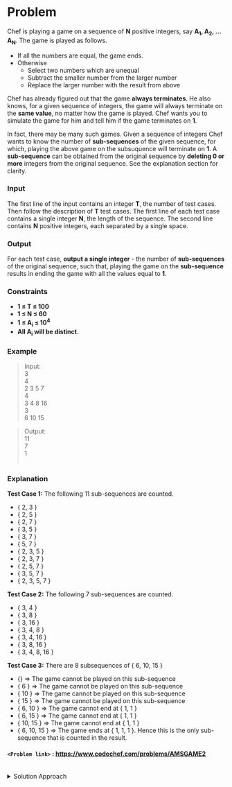 # Problem
Chef is playing a game on a sequence of **N** positive integers, say **A<sub>1</sub>, A<sub>2</sub>, ... A<sub>N</sub>**. The game is played as follows.

*   If all the numbers are equal, the game ends.
*   Otherwise
    *   Select two numbers which are unequal
    *   Subtract the smaller number from the larger number
    *   Replace the larger number with the result from above

Chef has already figured out that the game **always terminates**. He also knows, for a given sequence of integers, the game will always terminate on the **same value**, no matter how the game is played. Chef wants you to simulate the game for him and tell him if the game terminates on **1**.

In fact, there may be many such games. Given a sequence of integers Chef wants to know the number of **sub-sequences** of the given sequence, for which, playing the above game on the subsuquence will terminate on **1**. A **sub-sequence** can be obtained from the original sequence by **deleting 0 or more** integers from the original sequence. See the explanation section for clarity.

### Input
The first line of the input contains an integer **T**, the number of test cases. Then follow the description of **T** test cases. The first line of each test case contains a single integer **N**, the length of the sequence. The second line contains **N** positive integers, each separated by a single space.

### Output
For each test case, **output a single integer** - the number of **sub-sequences** of the original sequence, such that, playing the game on the **sub-sequence** results in ending the game with all the values equal to **1**.

### Constraints
- **1 ≤ T ≤ 100**  
- **1 ≤ N ≤ 60**  
- **1 ≤ A<sub>i</sub> ≤ 10<sup>4</sup>**  
- **All A<sub>i</sub> will be distinct.**

### Example
>Input:<br/>
3<br/>
4<br/>
2 3 5 7<br/>
4<br/>
3 4 8 16<br/>
3<br/>
6 10 15<br/>

>Output:<br/>
11<br/>
7<br/>
1<br/><br/>

### Explanation
**Test Case 1:** The following 11 sub-sequences are counted.

*   { 2, 3 }
*   { 2, 5 }
*   { 2, 7 }
*   { 3, 5 }
*   { 3, 7 }
*   { 5, 7 }
*   { 2, 3, 5 }
*   { 2, 3, 7 }
*   { 2, 5, 7 }
*   { 3, 5, 7 }
*   { 2, 3, 5, 7 }

**Test Case 2:** The following 7 sub-sequences are counted.

*   { 3, 4 }
*   { 3, 8 }
*   { 3, 16 }
*   { 3, 4, 8 }
*   { 3, 4, 16 }
*   { 3, 8, 16 }
*   { 3, 4, 8, 16 }

**Test Case 3:** There are 8 subsequences of { 6, 10, 15 }

*   {} => The game cannot be played on this sub-sequence
*   { 6 } => The game cannot be played on this sub-sequence
*   { 10 } => The game cannot be played on this sub-sequence
*   { 15 } => The game cannot be played on this sub-sequence
*   { 6, 10 } => The game cannot end at { 1, 1 }
*   { 6, 15 } => The game cannot end at { 1, 1 }
*   { 10, 15 } => The game cannot end at { 1, 1 }
*   { 6, 10, 15 } => The game ends at { 1, 1, 1 }. Hence this is the only sub-sequence that is counted in the result.

#### `<Problem link>` : <https://www.codechef.com/problems/AMSGAME2>
<br/>
<details>
  <summary>Solution Approach</summary>
  
  ######
  
  Since **N** is only 60, we can use the include exclude recursion with dp to find the answer. The game will terminate at 1 if and only if the gcd of numbers in the subsequence is **1** i.e they are co-prime to each other (proof: Read definition of GCD).
  
  We will recur for all the sub-sequences considering a[i] as the currGcd where (i = 0..n). The base case is when `i==n` then if the `currGcd==1` then we return **1** else **0**. For including the current number we take the gcd of currGcd with a[i] and for excluding the current number we just use the same currGcd and recurr for `n-1` subproblems.
  
  To prevent re-computation we use a 2d array dp[][] to keep track of indices that have been visited with a particular currGcd.
  
  ### References
  
  >https://discuss.codechef.com/problems/AMSGAME2<br/>
  
</details>
